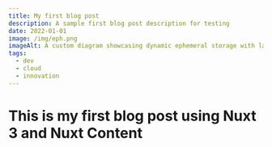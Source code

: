 ```yaml
---
title: My first blog post
description: A sample first blog post description for testing
date: 2022-01-01
image: /img/eph.png
imageAlt: A custom diagram showcasing dynamic ephemeral storage with lambda
tags:
  - dev
  - cloud
  - innovation
---
```


# This is my first blog post using Nuxt 3 and Nuxt Content